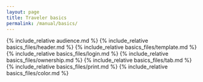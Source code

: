 ```yaml
---
layout: page
title: Traveler basics
permalink: /manual/basics/
---
```

{% include_relative audience.md %}
{% include_relative basics_files/header.md %}
{% include_relative basics_files/template.md %}
{% include_relative basics_files/login.md %}
{% include_relative basics_files/ownership.md %}
{% include_relative basics_files/tab.md %}
{% include_relative basics_files/print.md %}
{% include_relative basics_files/color.md %}
